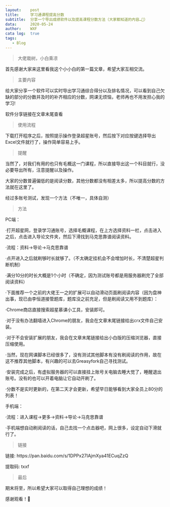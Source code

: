 ```yaml
---
layout:    post
title:     学习通课程提高分数
subtitle:  分享一个导出成绩软件以及提高课程分数方法（大家都知道的内容…🙈）
data:      2020-05-24
author:    WXF
cata log:  true
tags:      
   - Blog
---
```


>大佬栽树，小白乘凉

首先感谢大家来这里看我这个小小白的第一篇文章，希望大家互相交流。

 >主要内容
  
 <p>给大家分享一个软件可以实时导出学习通综合得分以及排名情况，可以看到自己欠缺的部分的分数并及时的补齐相应的分数，网课无烦恼，老师再也不用发担心我的学习!</p>
  
 <p>软件分享链接在文章末尾查看</p>
 
>使用流程
 
 <p>下载打开程序之后，按照提示操作登录超星账号，然后按下对应按键选择导出Excel文件就行了，操作简单容易上手。</p>
 
>提醒
 
 <p>当然了，对我们有用的也只有毛概这一门课程，所以直接导出这一个科目就行，没必要导出所有，注意提醒以及操作。</p>
 
 <p>大家的分数普遍偏低的是阅读分数，其他分数都没有相差太多，所以提高分数的方法就在这里了。</p>
 
 <p>经过多账号测试，发现一个方法（不唯一，具体自测）</p>
 
 
 >方法
 
  <p>PC端：
      <p>·打开超星网，登录学习通账号，选择毛概课程，在上方选择资料一栏，点击进入之后，点击进入导论文件夹，然后下滑找到马克思靠谱阅读资料。</p>
      <p>·流程：资料->导论->马克思靠谱</p>
      <p>·点开进入之后就刷够时长就够了。（不太确定挂机会不会增加时长，不清楚超星判断机制）</p>
      <p>·满分10分的时长大概是1个小时（不确定，因为测试账号都是用服务器刷完了全部阅读资料）</p>
      <p>·下面推荐一个之前的大佬王一之的扩展可以自动滑动页面刷阅读内容（因为盘神出事，现已由李恒道接管题库，题库没之前充足，但是刷阅读又用不到题库）：<p>
        <p>·Chrome商店直接搜索超星慕课小工具，安装即可。</p>
        <p>·对于没有办法翻墙进入Chrome的朋友，我会在文章末尾链接给出crx文件自己安装。</p>
        <p>·对于不会安装扩展的朋友，我会在文章末尾链接给出小白版的压缩浏览器，直接压缩使用。</p>
        <p>·当然，现在网课脚本已经很多了，没有测试其他脚本有没有刷阅读的作用，故在这不推荐其他脚本，有兴趣的可以去Greasyfork自己寻找测试。</p>
        <p>·安装完成之后，有虚拟服务器的可以直接挂上账号关电脑去睡大觉了，睡醒退出账号。没有的也可以开着电脑让它自动开刷了。</p>
        <p>·分数不是实时更新的，在第二天才会更新，希望早日能够看到大家全员上80分的列表！</p>
 <p>手机端：
     <p>·流程：进入课程->更多->资料->导论->马克思靠谱
     <p>·手机端想自动刷阅读的话，自己去找一个点击器吧，网上很多，设定自动下滑就行了。</p>
     
     
  ><p>链接
  <p>链接: https://pan.baidu.com/s/1DPPx27IAjmXya41ECuqZzQ </p>
 <p> 提取码: txxf</p>
 
 
   
  ><p>最后
 <p>期末将至，所以希望大家可以取得自己理想的成绩！</p>
 <p>感谢观看！🙈</p>
